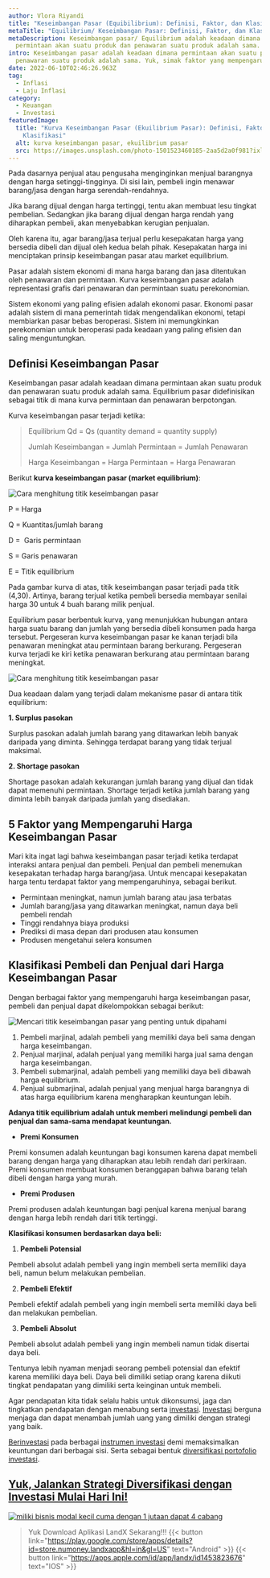 ```yaml
---
author: Vlora Riyandi
title: "Keseimbangan Pasar (Equibilibrium): Definisi, Faktor, dan Klasifikasi"
metaTitle: "Equilibrium/ Keseimbangan Pasar: Definisi, Faktor, dan Klasifikasi"
metaDescription: Keseimbangan pasar/ Equilibrium adalah keadaan dimana
  permintaan akan suatu produk dan penawaran suatu produk adalah sama.
intro: Keseimbangan pasar adalah keadaan dimana permintaan akan suatu produk dan
  penawaran suatu produk adalah sama. Yuk, simak faktor yang mempengaruhinya.
date: 2022-06-10T02:46:26.963Z
tag:
  - Inflasi
  - Laju Inflasi
category:
  - Keuangan
  - Investasi
featuredImage:
  title: "Kurva Keseimbangan Pasar (Ekuilibrium Pasar): Definisi, Faktor, dan
    Klasifikasi"
  alt: kurva keseimbangan pasar, ekuilibrium pasar
  src: https://images.unsplash.com/photo-1501523460185-2aa5d2a0f981?ixlib=rb-1.2.1&ixid=MnwxMjA3fDB8MHxwaG90by1wYWdlfHx8fGVufDB8fHx8&auto=format&fit=crop&w=931&q=80
---
```

Pada dasarnya penjual atau pengusaha menginginkan menjual barangnya dengan harga setinggi-tingginya. Di sisi lain, pembeli ingin menawar barang/jasa dengan harga serendah-rendahnya. 

Jika barang dijual dengan harga tertinggi, tentu akan membuat lesu tingkat pembelian. Sedangkan jika barang dijual dengan harga rendah yang diharapkan pembeli, akan menyebabkan kerugian penjualan.

Oleh karena itu, agar barang/jasa terjual perlu kesepakatan harga yang bersedia dibeli dan dijual oleh kedua belah pihak. Kesepakatan harga ini menciptakan prinsip keseimbangan pasar atau market equilibrium.

Pasar adalah sistem ekonomi di mana harga barang dan jasa ditentukan oleh penawaran dan permintaan. Kurva keseimbangan pasar adalah representasi grafis dari penawaran dan permintaan suatu perekonomian.  

Sistem ekonomi yang paling efisien adalah ekonomi pasar. Ekonomi pasar adalah sistem di mana pemerintah tidak mengendalikan ekonomi, tetapi membiarkan pasar bebas beroperasi. Sistem ini memungkinkan perekonomian untuk beroperasi pada keadaan yang paling efisien dan saling menguntungkan. 

## Definisi Keseimbangan Pasar

Keseimbangan pasar adalah keadaan dimana permintaan akan suatu produk dan penawaran suatu produk adalah sama. Equilibrium pasar didefinisikan sebagai titik di mana kurva permintaan dan penawaran berpotongan. 

Kurva keseimbangan pasar terjadi ketika:

> Equilibrium Qd = Qs (quantity demand = quantity supply) 
>
> Jumlah Keseimbangan = Jumlah Permintaan = Jumlah Penawaran 
>
> Harga Keseimbangan = Harga Permintaan = Harga Penawaran

Berikut **kurva keseimbangan pasar (market equilibrium)**:

![Cara menghitung titik keseimbangan pasar](https://lh6.googleusercontent.com/06lPYQw36xtOl5gVvnkVJFPL8eI78C4IVpza_GYjx10uedfOSxCtJOx-CEgi-QkBXzRyGUAMwVsntUhY3_13bnNChhSURP6Lm3nB6kZ1svBlSXgTn-fi2kGvHp9VgfdPybUmGEl5F9taELWZ8w "Menghitung titik keseimbangan pasar dengan melihat permintaan dan penawaran")

P = Harga

Q = Kuantitas/jumlah barang

D =  Garis permintaan

S = Garis penawaran

E = Titik equilibrium

Pada gambar kurva di atas, titik keseimbangan pasar terjadi pada titik (4,30). Artinya, barang terjual ketika pembeli bersedia membayar senilai harga 30 untuk 4 buah barang milik penjual.

Equilibrium pasar berbentuk kurva, yang menunjukkan hubungan antara harga suatu barang dan jumlah yang bersedia dibeli konsumen pada harga tersebut. Pergeseran kurva keseimbangan pasar ke kanan terjadi bila penawaran meningkat atau permintaan barang berkurang. Pergeseran kurva terjadi ke kiri ketika penawaran berkurang atau permintaan barang meningkat.

![Cara menghitung titik keseimbangan pasar](https://lh5.googleusercontent.com/mE-Cu6_JT04jzr1aT4lQbsDwzQh9bWcZ47QdnKM3V9IB8RLwwIlrrlZ5JCDpRbOa2LE2kIRpcgL_mqeUpG5N4NNPN-MDIbnA8liSdmA5eKcLACA5n96YQ1Qq8eom4vy7JRxO5umnphLvDOm0jA "Memahami cara menghitung titik keseimbangan pasar")

Dua keadaan dalam yang terjadi dalam mekanisme pasar di antara titik equilibrium:

**1. Surplus pasokan**

Surplus pasokan adalah jumlah barang yang ditawarkan lebih banyak daripada yang diminta. Sehingga terdapat barang yang tidak terjual maksimal.

**2. Shortage pasokan**

Shortage pasokan adalah kekurangan jumlah barang yang dijual dan tidak dapat memenuhi permintaan. Shortage terjadi ketika jumlah barang yang diminta lebih banyak daripada jumlah yang disediakan.

## 5 Faktor yang Mempengaruhi Harga Keseimbangan Pasar

Mari kita ingat lagi bahwa keseimbangan pasar terjadi ketika terdapat interaksi antara penjual dan pembeli. Penjual dan pembeli menemukan kesepakatan terhadap harga barang/jasa. Untuk mencapai kesepakatan harga tentu terdapat faktor yang mempengaruhinya, sebagai berikut.

* Permintaan meningkat, namun jumlah barang atau jasa terbatas 
* Jumlah barang/jasa yang ditawarkan meningkat, namun daya beli pembeli rendah
* Tinggi rendahnya biaya produksi 
* Prediksi di masa depan dari produsen atau konsumen 
* Produsen mengetahui selera konsumen 

## **Klasifikasi Pembeli dan Penjual dari Harga Keseimbangan Pasar**

Dengan berbagai faktor yang mempengaruhi harga keseimbangan pasar, pembeli dan penjual dapat dikelompokkan sebagai berikut:

![Mencari titik keseimbangan pasar yang penting untuk dipahami](https://lh5.googleusercontent.com/cktjvv98WAS4raa3d1dFxfBGyB8GPgvg3eOJyPh1jMz6y0rqXVT22cLluBd8eWwGN8HtIQa6wel4h7dFIW2Te3ReYGtYwpIMLbZNRbLhBdLtIkdEJK8JEXz2RWySl97F66oF-QM5tcUD9XO93g "perhitungan titik keseimbangan pasar ")

1. Pembeli marjinal, adalah pembeli yang memiliki daya beli sama dengan harga keseimbangan.
2. Penjual marjinal, adalah penjual yang memiliki harga jual sama dengan harga keseimbangan.
3. Pembeli submarjinal, adalah pembeli yang memiliki daya beli dibawah harga equilibrium.
4. Penjual submarjinal, adalah penjual yang menjual harga barangnya di atas harga equilibrium karena mengharapkan keuntungan lebih.

**Adanya titik equilibrium adalah untuk memberi melindungi pembeli dan penjual dan sama-sama mendapat keuntungan.**

* **Premi Konsumen** 

Premi konsumen adalah keuntungan bagi konsumen karena dapat membeli barang dengan harga yang diharapkan atau lebih rendah dari perkiraan. Premi konsumen membuat konsumen beranggapan bahwa barang telah dibeli dengan harga yang murah.

* **Premi Produsen**

Premi produsen adalah keuntungan bagi penjual karena menjual barang dengan harga lebih rendah dari titik tertinggi.

**Klasifikasi konsumen berdasarkan daya beli:**

1. **Pembeli Potensial**

Pembeli absolut adalah pembeli yang ingin membeli serta memiliki daya beli, namun belum melakukan pembelian.

2. **Pembeli Efektif**

Pembeli efektif adalah pembeli yang ingin membeli serta memiliki daya beli dan melakukan pembelian.

3. **Pembeli Absolut**

Pembeli absolut adalah pembeli yang ingin membeli namun tidak disertai daya beli.

Tentunya lebih nyaman menjadi seorang pembeli potensial dan efektif karena memiliki daya beli. Daya beli dimiliki setiap orang karena diikuti tingkat pendapatan yang dimiliki serta keinginan untuk membeli.

Agar pendapatan kita tidak selalu habis untuk dikonsumsi, jaga dan tingkatkan pendapatan dengan menabung serta [investasi](https://landx.id/?utm_source=Blog&utm_medium=organic+keyword&utm_campaign=blog&utm_id=Blog). [Investasi](https://landx.id/?utm_source=Blog&utm_medium=organic+keyword&utm_campaign=blog&utm_id=Blog) berguna menjaga dan dapat menambah jumlah uang yang dimiliki dengan strategi yang baik.

[Berinvestasi](https://landx.id/?utm_source=Blog&utm_medium=organic+keyword&utm_campaign=blog&utm_id=Blog) pada berbagai [instrumen investasi](https://landx.id/?utm_source=Blog&utm_medium=organic+keyword&utm_campaign=blog&utm_id=Blog) demi memaksimalkan keuntungan dari berbagai sisi. Serta sebagai bentuk [diversifikasi portofolio investasi](https://landx.id/?utm_source=Blog&utm_medium=organic+keyword&utm_campaign=blog&utm_id=Blog). 

<!--StartFragment-->

## [Yuk, Jalankan Strategi Diversifikasi dengan Investasi Mulai Hari Ini!](https://app.landx.id/?utm_source=Organic+Page&utm_medium=Content+Blog&utm_campaign=BlogLandX&utm_id=Blog)

<!--StartFragment-->

[![miliki bisnis modal kecil cuma dengan 1 jutaan dapat 4 cabang ](https://accountgram-production.sfo2.cdn.digitaloceanspaces.com/landx_ghost/2021/11/jadi-owner-bisnis-hanya-1-jutaan-dengan-cuan-yang-sangat-menjanjikan.png)](https://app.landx.id/?utm_source=Organic+Page&utm_medium=Content+Blog&utm_campaign=BlogLandX&utm_id=Blog)



> Yuk Download Aplikasi LandX Sekarang!!!
> {{< button link="https://play.google.com/store/apps/details?id=store.numoney.landxapp&hl=in&gl=US" text="Android" >}}
> {{< button link="https://apps.apple.com/id/app/landx/id1453823676" text="IOS" >}}